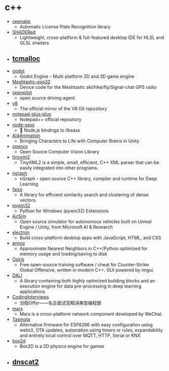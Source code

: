 # c++
- [openalpr](https://github.com/openalpr/openalpr)
  - Automatic License Plate Recognition library
- [SHADERed](https://github.com/dfranx/SHADERed)
  - Lightweight, cross-platform & full-featured desktop IDE for HLSL and GLSL shaders
- [tcmalloc](https://github.com/google/tcmalloc)
  - 
- [godot](https://github.com/godotengine/godot)
  - Godot Engine – Multi-platform 2D and 3D game engine
- [Meshtastic-esp32](https://github.com/geeksville/Meshtastic-esp32)
  - Device code for the Meshtastic ski/hike/fly/Signal-chat GPS radio
- [openpilot](https://github.com/commaai/openpilot)
  - open source driving agent
- [v8](https://github.com/v8/v8)
  - The official mirror of the V8 Git repository
- [notepad-plus-plus](https://github.com/notepad-plus-plus/notepad-plus-plus)
  - Notepad++ official repository
- [node-sass](https://github.com/sass/node-sass)
  - 🌈 Node.js bindings to libsass
- [AI4Animation](https://github.com/sebastianstarke/AI4Animation)
  - Bringing Characters to Life with Computer Brains in Unity
- [opencv](https://github.com/opencv/opencv)
  - Open Source Computer Vision Library
- [tinyxml2](https://github.com/leethomason/tinyxml2)
  - TinyXML2 is a simple, small, efficient, C++ XML parser that can be easily integrated into other programs.
- [ngraph](https://github.com/NervanaSystems/ngraph)
  - nGraph - open source C++ library, compiler and runtime for Deep Learning
- [faiss](https://github.com/facebookresearch/faiss)
  - A library for efficient similarity search and clustering of dense vectors.
- [pywin32](https://github.com/mhammond/pywin32)
  - Python for Windows (pywin32) Extensions
- [AirSim](https://github.com/microsoft/AirSim)
  - Open source simulator for autonomous vehicles built on Unreal Engine / Unity, from Microsoft AI & Research
- [electron](https://github.com/electron/electron)
  - Build cross-platform desktop apps with JavaScript, HTML, and CSS
- [annoy](https://github.com/spotify/annoy)
  - Approximate Nearest Neighbors in C++/Python optimized for memory usage and loading/saving to disk
- [Osiris](https://github.com/danielkrupinski/Osiris)
  - Free open-source training software / cheat for Counter-Strike: Global Offensive, written in modern C++. GUI powered by imgui.
- [DALI](https://github.com/NVIDIA/DALI)
  - A library containing both highly optimized building blocks and an execution engine for data pre-processing in deep learning applications
- [CodingInterviews](https://github.com/gatieme/CodingInterviews)
  - 剑指Offer——名企面试官精讲典型编程题
- [mars](https://github.com/Tencent/mars)
  - Mars is a cross-platform network component developed by WeChat.
- [Tasmota](https://github.com/arendst/Tasmota)
  - Alternative firmware for ESP8266 with easy configuration using webUI, OTA updates, automation using timers or rules, expandability and entirely local control over MQTT, HTTP, Serial or KNX
- [box2d](https://github.com/erincatto/box2d)
  - Box2D is a 2D physics engine for games
- [dnscat2](https://github.com/iagox86/dnscat2)
  - 
